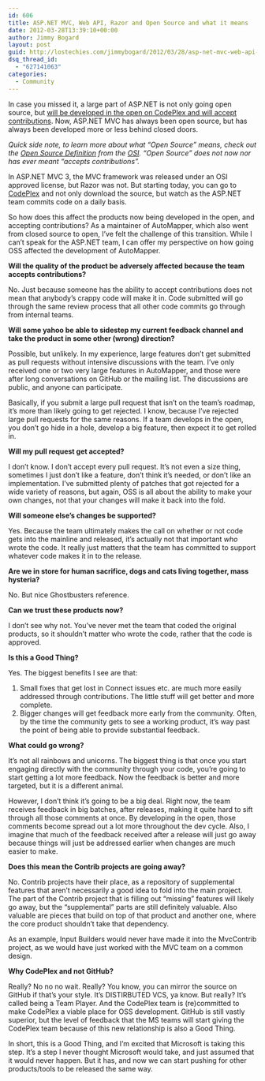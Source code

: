 ```yaml
---
id: 606
title: ASP.NET MVC, Web API, Razor and Open Source and what it means
date: 2012-03-28T13:39:10+00:00
author: Jimmy Bogard
layout: post
guid: http://lostechies.com/jimmybogard/2012/03/28/asp-net-mvc-web-api-razor-and-open-source-and-what-it-means/
dsq_thread_id:
  - "627141063"
categories:
  - Community
---
```

In case you missed it, a large part of ASP.NET is not only going open source, but [will be developed in the open on CodePlex and will accept contributions](http://weblogs.asp.net/scottgu/archive/2012/03/27/asp-net-mvc-web-api-razor-and-open-source.aspx). Now, ASP.NET MVC has always been open source, but has always been developed more or less behind closed doors.

_Quick side note, to learn more about what “Open Source” means, check out the [Open Source Definition](http://www.opensource.org/docs/osd) from the [OSI](http://www.opensource.org/). “Open Source” does not now nor has ever meant “accepts contributions”._

In ASP.NET MVC 3, the MVC framework was released under an OSI approved license, but Razor was not. But starting today, you can go to [CodePlex](http://aspnetwebstack.codeplex.com/) and not only download the source, but watch as the ASP.NET team commits code on a daily basis.

So how does this affect the products now being developed in the open, and accepting contributions? As a maintainer of AutoMapper, which also went from closed source to open, I’ve felt the challenge of this transition. While I can’t speak for the ASP.NET team, I can offer my perspective on how going OSS affected the development of AutoMapper.

**Will the quality of the product be adversely affected because the team accepts contributions?**

No. Just because someone has the ability to accept contributions does not mean that anybody’s crappy code will make it in. Code submitted will go through the same review process that all other code commits go through from internal teams.

**Will some yahoo be able to sidestep my current feedback channel and take the product in some other (wrong) direction?**

Possible, but unlikely. In my experience, large features don’t get submitted as pull requests without intensive discussions with the team. I’ve only received one or two very large features in AutoMapper, and those were after long conversations on GitHub or the mailing list. The discussions are public, and anyone can participate.

Basically, if you submit a large pull request that isn’t on the team’s roadmap, it’s more than likely going to get rejected. I know, because I’ve rejected large pull requests for the same reasons. If a team develops in the open, you don’t go hide in a hole, develop a big feature, then expect it to get rolled in.

**Will my pull request get accepted?**

I don’t know. I don’t accept every pull request. It’s not even a size thing, sometimes I just don’t like a feature, don’t think it’s needed, or don’t like an implementation. I’ve submitted plenty of patches that got rejected for a wide variety of reasons, but again, OSS is all about the ability to make your own changes, not that your changes will make it back into the fold.

**Will someone else’s changes be supported?**

Yes. Because the team ultimately makes the call on whether or not code gets into the mainline and released, it’s actually not that important _who_ wrote the code. It really just matters that the team has committed to support whatever code makes it in to the release.

**Are we in store for human sacrifice, dogs and cats living together, mass hysteria?**

No. But nice Ghostbusters reference.

**Can we trust these products now?**

I don’t see why not. You’ve never met the team that coded the original products, so it shouldn’t matter who wrote the code, rather that the code is approved.

**Is this a Good Thing?**

Yes. The biggest benefits I see are that:

  1. Small fixes that get lost in Connect issues etc. are much more easily addressed through contributions. The little stuff will get better and more complete.
  2. Bigger changes will get feedback more early from the community. Often, by the time the community gets to see a working product, it’s way past the point of being able to provide substantial feedback.

**What could go wrong?**

It’s not all rainbows and unicorns. The biggest thing is that once you start engaging directly with the community through your code, you’re going to start getting a lot more feedback. Now the feedback is better and more targeted, but it is a different animal.

However, I don’t think it’s going to be a big deal. Right now, the team receives feedback in big batches, after releases, making it quite hard to sift through all those comments at once. By developing in the open, those comments become spread out a lot more throughout the dev cycle. Also, I imagine that much of the feedback received after a release will just go away because things will just be addressed earlier when changes are much easier to make.

**Does this mean the Contrib projects are going away?**

No. Contrib projects have their place, as a repository of supplemental features that aren’t necessarily a good idea to fold into the main project. The part of the Contrib project that is filling out “missing” features will likely go away, but the “supplemental” parts are still definitely valuable. Also valuable are pieces that build on top of that product and another one, where the core product shouldn’t take that dependency.

As an example, Input Builders would never have made it into the MvcContrib project, as we would have just worked with the MVC team on a common design.

**Why CodePlex and not GitHub?**

Really? No no no wait. Really? You know, you can mirror the source on GitHub if that’s your style. It’s DISTIRBUTED VCS, ya know. But really? It’s called being a Team Player. And the CodePlex team is (re)committed to make CodePlex a viable place for OSS development. GitHub is still vastly superior, but the level of feedback that the MS teams will start giving the CodePlex team because of this new relationship is also a Good Thing.

In short, this is a Good Thing, and I’m excited that Microsoft is taking this step. It’s a step I never thought Microsoft would take, and just assumed that it would never happen. But it has, and now we can start pushing for other products/tools to be released the same way.